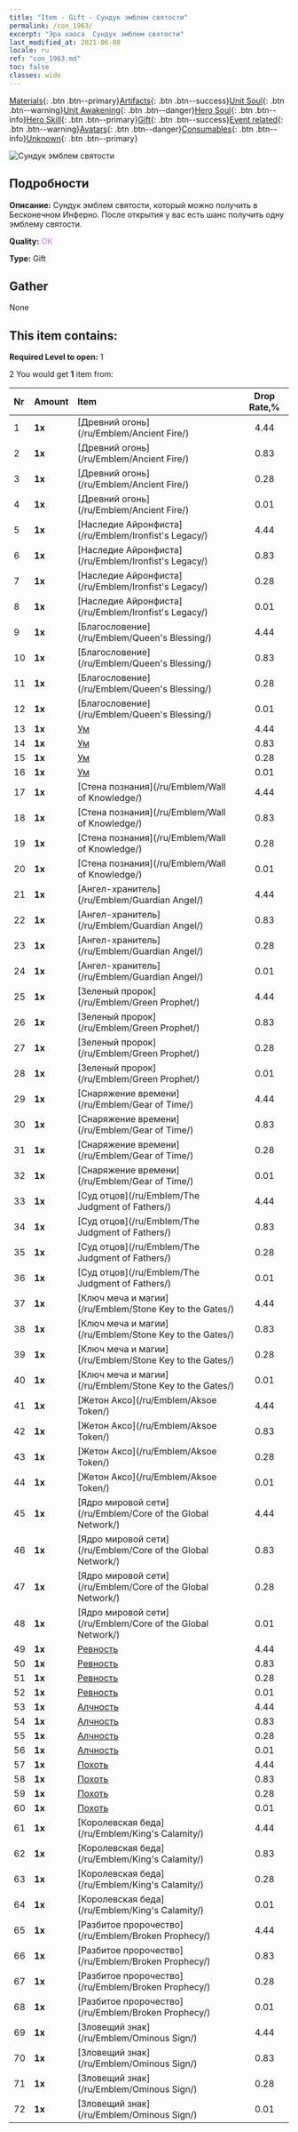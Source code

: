 ```yaml
---
title: "Item - Gift - Сундук эмблем святости"
permalink: /con_1963/
excerpt: "Эра хаоса  Сундук эмблем святости"
last_modified_at: 2021-06-08
locale: ru
ref: "con_1963.md"
toc: false
classes: wide
---
```

 [Materials](/ItemsRU/){: .btn .btn--primary}[Artifacts](/ItemsRU/Artifacts/){: .btn .btn--success}[Unit Soul](/ItemsRU/UnitSoul/){: .btn .btn--warning}[Unit Awakening](/ItemsRU/UnitAwakening/){: .btn .btn--danger}[Hero Soul](/ItemsRU/HeroSoul/){: .btn .btn--info}[Hero Skill](/ItemsRU/HeroSkill/){: .btn .btn--primary}[Gift](/ItemsRU/Gift/){: .btn .btn--success}[Event related](/ItemsRU/Events/){: .btn .btn--warning}[Avatars](/ItemsRU/Avatars/){: .btn .btn--danger}[Consumables](/ItemsRU/Consumables/){: .btn .btn--info}[Unknown](/ItemsRU/Unknown/){: .btn .btn--primary}

 ![Сундук эмблем святости](/images/t/shenghui_4.png)

## Подробности
 **Описание:** Сундук эмблем святости, который можно получить в Бесконечном Инферно. После открытия у вас есть шанс получить одну эмблему святости.

 **Quality:** <span style="color: #DA70D6">OK</span>

 **Type:** Gift

## Gather

  None

## This item contains:

 **Required Level to open:** 1

 2 You would get **1** item  from:

  | Nr | Amount |     Item    | Drop Rate,% |
  |:---|:-------|:------------|:---------:|
  | 1 |  **1x** | [Древний огонь](/ru/Emblem/Ancient Fire/) | 4.44 | 
  | 2 |  **1x** | [Древний огонь](/ru/Emblem/Ancient Fire/) | 0.83 | 
  | 3 |  **1x** | [Древний огонь](/ru/Emblem/Ancient Fire/) | 0.28 | 
  | 4 |  **1x** | [Древний огонь](/ru/Emblem/Ancient Fire/) | 0.01 | 
  | 5 |  **1x** | [Наследие Айронфиста](/ru/Emblem/Ironfist's Legacy/) | 4.44 | 
  | 6 |  **1x** | [Наследие Айронфиста](/ru/Emblem/Ironfist's Legacy/) | 0.83 | 
  | 7 |  **1x** | [Наследие Айронфиста](/ru/Emblem/Ironfist's Legacy/) | 0.28 | 
  | 8 |  **1x** | [Наследие Айронфиста](/ru/Emblem/Ironfist's Legacy/) | 0.01 | 
  | 9 |  **1x** | [Благословение](/ru/Emblem/Queen's Blessing/) | 4.44 | 
  | 10 |  **1x** | [Благословение](/ru/Emblem/Queen's Blessing/) | 0.83 | 
  | 11 |  **1x** | [Благословение](/ru/Emblem/Queen's Blessing/) | 0.28 | 
  | 12 |  **1x** | [Благословение](/ru/Emblem/Queen's Blessing/) | 0.01 | 
  | 13 |  **1x** | [Ум](/ru/Emblem/Witness/) | 4.44 | 
  | 14 |  **1x** | [Ум](/ru/Emblem/Witness/) | 0.83 | 
  | 15 |  **1x** | [Ум](/ru/Emblem/Witness/) | 0.28 | 
  | 16 |  **1x** | [Ум](/ru/Emblem/Witness/) | 0.01 | 
  | 17 |  **1x** | [Стена познания](/ru/Emblem/Wall of Knowledge/) | 4.44 | 
  | 18 |  **1x** | [Стена познания](/ru/Emblem/Wall of Knowledge/) | 0.83 | 
  | 19 |  **1x** | [Стена познания](/ru/Emblem/Wall of Knowledge/) | 0.28 | 
  | 20 |  **1x** | [Стена познания](/ru/Emblem/Wall of Knowledge/) | 0.01 | 
  | 21 |  **1x** | [Ангел-хранитель](/ru/Emblem/Guardian Angel/) | 4.44 | 
  | 22 |  **1x** | [Ангел-хранитель](/ru/Emblem/Guardian Angel/) | 0.83 | 
  | 23 |  **1x** | [Ангел-хранитель](/ru/Emblem/Guardian Angel/) | 0.28 | 
  | 24 |  **1x** | [Ангел-хранитель](/ru/Emblem/Guardian Angel/) | 0.01 | 
  | 25 |  **1x** | [Зеленый пророк](/ru/Emblem/Green Prophet/) | 4.44 | 
  | 26 |  **1x** | [Зеленый пророк](/ru/Emblem/Green Prophet/) | 0.83 | 
  | 27 |  **1x** | [Зеленый пророк](/ru/Emblem/Green Prophet/) | 0.28 | 
  | 28 |  **1x** | [Зеленый пророк](/ru/Emblem/Green Prophet/) | 0.01 | 
  | 29 |  **1x** | [Снаряжение времени](/ru/Emblem/Gear of Time/) | 4.44 | 
  | 30 |  **1x** | [Снаряжение времени](/ru/Emblem/Gear of Time/) | 0.83 | 
  | 31 |  **1x** | [Снаряжение времени](/ru/Emblem/Gear of Time/) | 0.28 | 
  | 32 |  **1x** | [Снаряжение времени](/ru/Emblem/Gear of Time/) | 0.01 | 
  | 33 |  **1x** | [Суд отцов](/ru/Emblem/The Judgment of Fathers/) | 4.44 | 
  | 34 |  **1x** | [Суд отцов](/ru/Emblem/The Judgment of Fathers/) | 0.83 | 
  | 35 |  **1x** | [Суд отцов](/ru/Emblem/The Judgment of Fathers/) | 0.28 | 
  | 36 |  **1x** | [Суд отцов](/ru/Emblem/The Judgment of Fathers/) | 0.01 | 
  | 37 |  **1x** | [Ключ меча и магии](/ru/Emblem/Stone Key to the Gates/) | 4.44 | 
  | 38 |  **1x** | [Ключ меча и магии](/ru/Emblem/Stone Key to the Gates/) | 0.83 | 
  | 39 |  **1x** | [Ключ меча и магии](/ru/Emblem/Stone Key to the Gates/) | 0.28 | 
  | 40 |  **1x** | [Ключ меча и магии](/ru/Emblem/Stone Key to the Gates/) | 0.01 | 
  | 41 |  **1x** | [Жетон Аксо](/ru/Emblem/Aksoe Token/) | 4.44 | 
  | 42 |  **1x** | [Жетон Аксо](/ru/Emblem/Aksoe Token/) | 0.83 | 
  | 43 |  **1x** | [Жетон Аксо](/ru/Emblem/Aksoe Token/) | 0.28 | 
  | 44 |  **1x** | [Жетон Аксо](/ru/Emblem/Aksoe Token/) | 0.01 | 
  | 45 |  **1x** | [Ядро мировой сети](/ru/Emblem/Core of the Global Network/) | 4.44 | 
  | 46 |  **1x** | [Ядро мировой сети](/ru/Emblem/Core of the Global Network/) | 0.83 | 
  | 47 |  **1x** | [Ядро мировой сети](/ru/Emblem/Core of the Global Network/) | 0.28 | 
  | 48 |  **1x** | [Ядро мировой сети](/ru/Emblem/Core of the Global Network/) | 0.01 | 
  | 49 |  **1x** | [Ревность](/ru/Emblem/Jealousy/) | 4.44 | 
  | 50 |  **1x** | [Ревность](/ru/Emblem/Jealousy/) | 0.83 | 
  | 51 |  **1x** | [Ревность](/ru/Emblem/Jealousy/) | 0.28 | 
  | 52 |  **1x** | [Ревность](/ru/Emblem/Jealousy/) | 0.01 | 
  | 53 |  **1x** | [Алчность](/ru/Emblem/Greed/) | 4.44 | 
  | 54 |  **1x** | [Алчность](/ru/Emblem/Greed/) | 0.83 | 
  | 55 |  **1x** | [Алчность](/ru/Emblem/Greed/) | 0.28 | 
  | 56 |  **1x** | [Алчность](/ru/Emblem/Greed/) | 0.01 | 
  | 57 |  **1x** | [Похоть](/ru/Emblem/Lust/) | 4.44 | 
  | 58 |  **1x** | [Похоть](/ru/Emblem/Lust/) | 0.83 | 
  | 59 |  **1x** | [Похоть](/ru/Emblem/Lust/) | 0.28 | 
  | 60 |  **1x** | [Похоть](/ru/Emblem/Lust/) | 0.01 | 
  | 61 |  **1x** | [Королевская беда](/ru/Emblem/King's Calamity/) | 4.44 | 
  | 62 |  **1x** | [Королевская беда](/ru/Emblem/King's Calamity/) | 0.83 | 
  | 63 |  **1x** | [Королевская беда](/ru/Emblem/King's Calamity/) | 0.28 | 
  | 64 |  **1x** | [Королевская беда](/ru/Emblem/King's Calamity/) | 0.01 | 
  | 65 |  **1x** | [Разбитое пророчество](/ru/Emblem/Broken Prophecy/) | 4.44 | 
  | 66 |  **1x** | [Разбитое пророчество](/ru/Emblem/Broken Prophecy/) | 0.83 | 
  | 67 |  **1x** | [Разбитое пророчество](/ru/Emblem/Broken Prophecy/) | 0.28 | 
  | 68 |  **1x** | [Разбитое пророчество](/ru/Emblem/Broken Prophecy/) | 0.01 | 
  | 69 |  **1x** | [Зловещий знак](/ru/Emblem/Ominous Sign/) | 4.44 | 
  | 70 |  **1x** | [Зловещий знак](/ru/Emblem/Ominous Sign/) | 0.83 | 
  | 71 |  **1x** | [Зловещий знак](/ru/Emblem/Ominous Sign/) | 0.28 | 
  | 72 |  **1x** | [Зловещий знак](/ru/Emblem/Ominous Sign/) | 0.01 | 
